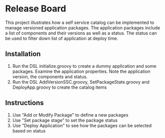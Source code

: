 # Release Board

This project illustrates how a self service catalog can be implemented to manage versioned application packages. The application packages include a list of components and their versions as well as a status. The status can be used to filter down list of application at deploy time.


## Installation

1. Run the DSL initialize.groovy to create a dummy application and some packages. Examine the application properties. Note the application version, the components and status.
1. Run the DSL AddVersionSSC.groovy, SetPackageState.groovy and DeployApp.groovy to create the catalog items

## Instructions
1. Use "Add or Modify Package" to define a new packages
1. Use "Set package stage" to set the package status
1. Use "Deploy Application" to see how the packages can be selected based on status

